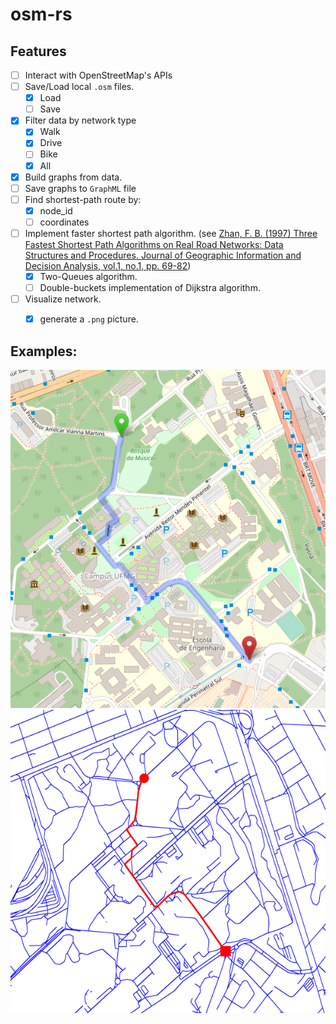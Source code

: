 # osm-rs

## Features
- [ ] Interact with OpenStreetMap's APIs
- [ ] Save/Load local `.osm` files.
    - [X] Load
    - [ ] Save
- [X] Filter data by network type
    - [X] Walk
    - [X] Drive
    - [ ] Bike
    - [X] All
- [X] Build graphs from data.
- [ ] Save graphs to `GraphML` file
- [ ] Find shortest-path route by:
    - [X] node_id
    - [ ] coordinates
- [ ] Implement faster shortest path algorithm. (see [Zhan, F. B. (1997) Three Fastest Shortest Path Algorithms on Real Road Networks: Data Structures
and Procedures. Journal of Geographic Information and Decision Analysis, vol.1, no.1, pp. 69-82](https://publish.uwo.ca/~jmalczew/gida_1/Zhan/Zhan.htm))
    - [X] Two-Queues algorithm. 
    - [ ] Double-buckets implementation of Dijkstra algorithm.
- [ ] Visualize network.
    - [X] generate a `.png` picture.


## Examples: 
![image info](images/test1.png)
![image info](images/test1output.png)
